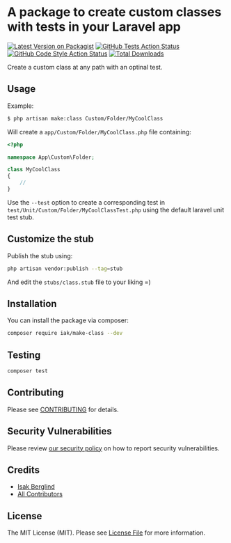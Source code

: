 # A package to create custom classes with tests in your Laravel app

[![Latest Version on Packagist](https://img.shields.io/packagist/v/iak/make-class.svg?style=flat-square)](https://packagist.org/packages/iak/make-class)
[![GitHub Tests Action Status](https://img.shields.io/github/workflow/status/iak/make-class/run-tests?label=tests)](https://github.com/iak/make-class/actions?query=workflow%3Arun-tests+branch%3Amain)
[![GitHub Code Style Action Status](https://img.shields.io/github/workflow/status/iak/make-class/Check%20&%20fix%20styling?label=code%20style)](https://github.com/iak/make-class/actions?query=workflow%3A"Check+%26+fix+styling"+branch%3Amain)
[![Total Downloads](https://img.shields.io/packagist/dt/iak/make-class.svg?style=flat-square)](https://packagist.org/packages/iak/make-class)

Create a custom class at any path with an optinal test.

## Usage

Example:

```bash
$ php artisan make:class Custom/Folder/MyCoolClass
```

Will create a ```app/Custom/Folder/MyCoolClass.php``` file containing:

```php
<?php

namespace App\Custom\Folder;

class MyCoolClass
{
    //
}
```

Use the ```--test``` option to create a corresponding test in ```test/Unit/Custom/Folder/MyCoolClassTest.php``` using the default laravel unit test stub.

## Customize the stub

Publish the stub using:

```bash
php artisan vendor:publish --tag=stub
```

And edit the ```stubs/class.stub``` file to your liking =) 

## Installation

You can install the package via composer:

```bash
composer require iak/make-class --dev
```

## Testing

```bash
composer test
```

## Contributing

Please see [CONTRIBUTING](.github/CONTRIBUTING.md) for details.

## Security Vulnerabilities

Please review [our security policy](../../security/policy) on how to report security vulnerabilities.

## Credits

- [Isak Berglind](https://github.com/iaK)
- [All Contributors](../../contributors)

## License

The MIT License (MIT). Please see [License File](LICENSE.md) for more information.
